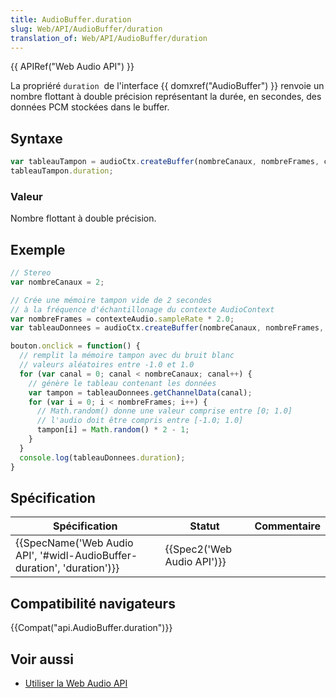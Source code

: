 ```yaml
---
title: AudioBuffer.duration
slug: Web/API/AudioBuffer/duration
translation_of: Web/API/AudioBuffer/duration
---
```

{{ APIRef("Web Audio API") }}

La propriéré `duration`  de l'interface {{ domxref("AudioBuffer") }} renvoie un nombre flottant à double précision représentant la durée, en secondes, des données PCM stockées dans le buffer.

## Syntaxe

```js
var tableauTampon = audioCtx.createBuffer(nombreCanaux, nombreFrames, contexteAudio.sampleRate);
tableauTampon.duration;
```

### Valeur

Nombre flottant à double précision.

## Exemple

```js
// Stereo
var nombreCanaux = 2;

// Crée une mémoire tampon vide de 2 secondes
// à la fréquence d'échantillonage du contexte AudioContext
var nombreFrames = contexteAudio.sampleRate * 2.0;
var tableauDonnees = audioCtx.createBuffer(nombreCanaux, nombreFrames, contexteAudio.sampleRate);

bouton.onclick = function() {
  // remplit la mémoire tampon avec du bruit blanc
  // valeurs aléatoires entre -1.0 et 1.0
  for (var canal = 0; canal < nombreCanaux; canal++) {
    // génère le tableau contenant les données
    var tampon = tableauDonnees.getChannelData(canal);
    for (var i = 0; i < nombreFrames; i++) {
      // Math.random() donne une valeur comprise entre [0; 1.0]
      // l'audio doit être compris entre [-1.0; 1.0]
      tampon[i] = Math.random() * 2 - 1;
    }
  }
  console.log(tableauDonnees.duration);
}
```

## Spécification

| Spécification                                                                                    | Statut                               | Commentaire |
| ------------------------------------------------------------------------------------------------ | ------------------------------------ | ----------- |
| {{SpecName('Web Audio API', '#widl-AudioBuffer-duration', 'duration')}} | {{Spec2('Web Audio API')}} |             |

## Compatibilité navigateurs

{{Compat("api.AudioBuffer.duration")}}

## Voir aussi

- [Utiliser la Web Audio API](/fr/docs/Web/API/Web_Audio_API/Using_Web_Audio_API)
